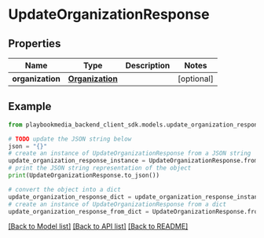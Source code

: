 # UpdateOrganizationResponse


## Properties

Name | Type | Description | Notes
------------ | ------------- | ------------- | -------------
**organization** | [**Organization**](Organization.md) |  | [optional] 

## Example

```python
from playbookmedia_backend_client_sdk.models.update_organization_response import UpdateOrganizationResponse

# TODO update the JSON string below
json = "{}"
# create an instance of UpdateOrganizationResponse from a JSON string
update_organization_response_instance = UpdateOrganizationResponse.from_json(json)
# print the JSON string representation of the object
print(UpdateOrganizationResponse.to_json())

# convert the object into a dict
update_organization_response_dict = update_organization_response_instance.to_dict()
# create an instance of UpdateOrganizationResponse from a dict
update_organization_response_from_dict = UpdateOrganizationResponse.from_dict(update_organization_response_dict)
```
[[Back to Model list]](../README.md#documentation-for-models) [[Back to API list]](../README.md#documentation-for-api-endpoints) [[Back to README]](../README.md)


